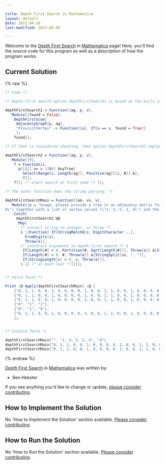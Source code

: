 ```yaml
---

title: Depth First Search in Mathematica
layout: default
date: 2022-04-28
last-modified: 2023-04-05

---
```


Welcome to the [Depth First Search](https://sampleprograms.io/projects/depth-first-search) in [Mathematica](https://sampleprograms.io/languages/mathematica) page! Here, you'll find the source code for this program as well as a description of how the program works.

## Current Solution

{% raw %}

```mathematica
(* Code *)

(* Depth-first search option depthFirstSearch1 is based on the built-in DepthFirstScan: *)

depthFirstSearch1 = Function[{ag, p, v},
   Module[{found = False},
    DepthFirstScan[
     AdjacencyGraph[p, ag],
     "PrevisitVertex" -> Function[{u}, If[u == v, found = True]]
     ];
    found]];

(* If that is considered cheating, then option depthFirstSearch2 implements it directly: *)

depthFirstSearch2 = Function[{ag, p, v},
   Module[{f},
    f = Function[i,
      p[[i]] == v \[Or] AnyTrue[
        Select[Range[i, Length[ag]], Positive[ag][[i, #]] &],
        f]];
    f[1] (* start search at first node *) ]];

(* The outer function does the string parsing: *)

depthFirstSearchMain = Function[{am, vs, v},
   Module[{e = "Usage: please provide a tree in an adjacency matrix form (\"0, 1, 1, 0, 0, 1, 0, 0, 0, 0, 1, 0, 0, 1, 1, 0, 0, 1, 0, 0, 0, 0, 1, 0, \
0\") together with a list of vertex values (\"1, 3, 5, 2, 4\") and the integer to find (\"4\")"},
    Catch[
     depthFirstSearch2 @@
      Map[
       (* convert string to integer, or throw *)
       s \[Function] If[StringMatchQ[s, DigitCharacter ..],
         FromDigits[s],
         Throw[e]],
       (* construct arguments to depth-first search *) {
        If[Length[#] > 0, Partition[#, Sqrt[Length[#]]], Throw[e]] &[StringSplit[am, ", "]],
        If[Length[#] > 0, #, Throw[e]] &[StringSplit[vs, ", "]],
        If[StringLength[v] > 0, v, Throw[e]]},
       {-1} (* at each leaf *)]]]];


(* Valid Tests *)

Print /@ Apply[depthFirstSearchMain] /@ {
    {"0, 1, 1, 0, 0, 1, 0, 0, 0, 0, 1, 0, 0, 1, 1, 0, 0, 1, 0, 0, 0, 0, 1, 0, 0", "1, 3, 5, 2, 4", "1"},
    {"0, 1, 1, 0, 0, 1, 0, 0, 0, 0, 1, 0, 0, 1, 1, 0, 0, 1, 0, 0, 0, 0, 1, 0, 0", "1, 3, 5, 2, 4", "4"},
    {"0, 1, 1, 0, 0, 1, 0, 0, 0, 0, 1, 0, 0, 1, 1, 0, 0, 1, 0, 0, 0, 0, 1, 0, 0", "1, 3, 5, 2, 4", "5"},
    {"0", "1", "1"},
    {"0", "1", "6"},
    {"0, 1, 1, 0, 0, 1, 0, 0, 0, 0, 1, 0, 0, 1, 1, 0, 0, 1, 0, 0, 0, 0, 1, 0, 0", "1, 3, 5, 2, 4", "7"}
    };


(* Invalid Tests *)

depthFirstSearchMain["", "1, 3, 5, 2, 4", "4"]
depthFirstSearchMain["0, 1, 1, 0, 0, 1, 0, 0, 0, 0, 1, 0, 0, 1, 1, 0, 0, 1, 0, 0, 0, 0, 1, 0, 0", "", "1"]
depthFirstSearchMain["0, 1, 1, 0, 0, 1, 0, 0, 0, 0, 1, 0, 0, 1, 1, 0, 0, 1, 0, 0, 0, 0, 1, 0, 0", "1, 3, 5, 2, 4", ""]
```

{% endraw %}

[Depth First Search](https://sampleprograms.io/projects/depth-first-search) in [Mathematica](https://sampleprograms.io/languages/mathematica) was written by:

- Ben Hekster

If you see anything you'd like to change or update, [please consider contributing](https://github.com/TheRenegadeCoder/sample-programs).

## How to Implement the Solution

No 'How to Implement the Solution' section available. [Please consider contributing](https://github.com/TheRenegadeCoder/sample-programs-website).

## How to Run the Solution

No 'How to Run the Solution' section available. [Please consider contributing](https://github.com/TheRenegadeCoder/sample-programs-website).